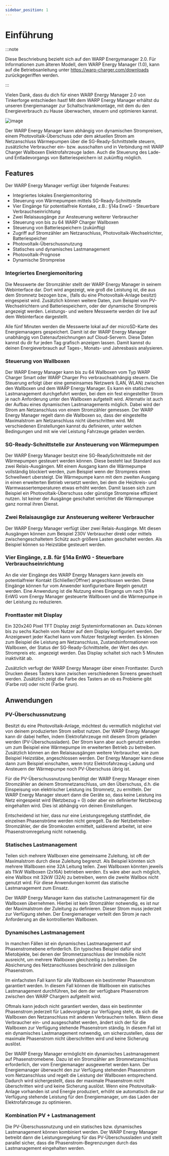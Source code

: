 ```yaml
---
sidebar_position: 1
---
```


# Einführung

:::note

Diese Beschriebung bezieht sich auf den WARP Energymanager 2.0. Für Informationen zum älteren
Modell, dem WARP Energy Manager (1.0), kann auf die Betriebsanleitung unter
https://warp-charger.com/downloads zurückgegeriffen werden.

:::



Vielen Dank, dass du dich für einen WARP Energy Manager 2.0 von Tinkerforge entschieden hast!
Mit dem WARP Energy Manager erhältst du unseren Energiemanager zur Schaltschrankmontage, 
mit dem du den Energieverbrauch zu Hause überwachen, steuern und optimieren kannst.

![image](/img/wem2_shared_with_manual/energymanager_2_face_side_800-white.jpg)

Der WARP Energy Manager kann abhängig von dynamischen Strompreisen, 
einem Photovoltaik-Überschuss oder dem aktuellen Strom am Netzanschluss Wärmepumpen über die 
SG-Ready-Schnittstelle steuern, zusätzliche Verbraucher ein- bzw. ausschalten und in 
Verbindung mit WARP Charger Wallboxen Elektrofahrzeuge laden. Auch die Steuerung des Lade- und Entladevorgangs von Batteriespeichern ist zukünftig möglich.

## Features

Der WARP Energy Manager verfügt über folgende Features:

 * Integriertes lokales Energiemonitoring
 * Steuerung von Wärmepumpen mittels SG-Ready-Schnittstelle
 * Vier Eingänge für potentialfreie Kontake, z.B.: §14a EnwG - Steuerbare Verbrauchseinrichtung
 * Zwei Relaisausgänge zur Ansteuerung weiterer Verbraucher
 * Steuerung von bis zu 64 WARP Charger Wallboxen
 * Steuerung von Batteriespeichern (zukünftig)
 * Zugriff auf Stromzähler am Netzanschluss, Photovoltaik-Wechselrichter, Batteriespeicher
 * Photovoltaik-Überschussnutzung
 * Statisches und dynamisches Lastmanagement
 * Photovoltaik-Prognose
 * Dynamische Strompreise

### Integriertes Energiemonitoring
Die Messwerte der Stromzähler stellt der WARP Energy Manager in seinem Webinterface dar. Dort wird angezeigt,
wie groß die Leistung ist, die aus dem Stromnetz bezogen bzw., (falls du eine Photovoltaik-Anlage besitzt) eingespeist wird. Zusätzlich können weitere Daten, zum Beispiel
von PV-Wechselrichtern und Batteriespeichern, oder der dynamische Strompreis angezeigt werden. Leistungs- und weitere Messwerte werden dir live auf dem Webinterface
dargestellt.

Alle fünf Minuten werden die Messwerte lokal auf der microSD-Karte des Energiemanagers gespeichert. Damit
ist der WARP Energy Manager unabhängig von Datenaufzeichnungen auf Cloud-Servern. Diese Daten kannst du
dir fur jeden Tag grafisch anzeigen lassen. Damit kannst du deinen Energieverbrauch auf Tages-, Monats- und Jahresbasis analysieren.

### Steuerung von Wallboxen
Der WARP Energy Manager kann bis zu 64 Wallboxen vom Typ WARP Charger Smart oder WARP Charger Pro
verbrauchsabhängig steuern. Die Steuerung erfolgt über eine gemeinsames Netzwerk (LAN, WLAN) zwischen den Wallboxen und dem WARP Energy Manager.
Es kann ein statisches Lastmanagement durchgefuhrt werden, bei dem ein fest eingestellter Strom je nach Anforderung unter den Wallboxen aufgeteilt wird.
Alternativ ist auch der Aufbau eines dynamischen Lastmanagements möglich. Dabei wird der Strom am Netzanschluss von einem Stromzähler gemessen. Der WARP
Energy Manager regelt dann die Wallboxen so, dass der eingestellte Maximalstrom am Netzanschluss nicht überschritten wird.
Mit verschiedenen Einstellungen kannst du definieren, unter welchen Bedingungen und mit wie viel Leistung Fahrzeuge geladen werden.


### SG-Ready-Schnittstelle zur Ansteuerung von Wärmepumpen
Der WARP Energy Manager besitzt eine SG-ReadySchnittstelle mit der Wärmepumpen gesteuert werden können. Diese besteht laut Standard aus zwei Relais-Ausgängen. Mit einem Ausgang kann die Wärmepumpe
vollständig blockiert werden, zum Beispiel wenn der Strompreis einen Schwellwert ubersteigt. Die Wärmepumpe kann mit dem zweiten Ausgang in einen erweiterten Betrieb
versetzt werden, bei dem die Heizkreis- und Warmwassertemperaturen etwas erhöht werden. Damit lassen sich zum
Beispiel ein Photovoltaik-Überschuss oder günstige Strompreise effizient nutzen. Ist keiner der Ausgänge geschaltet
verrichtet die Wärmepumpe ganz normal ihren Dienst.

### Zwei Relaisausgäge zur Ansteuerung weiterer Verbraucher
Der WARP Energy Manager verfügt über zwei Relais-Ausgänge. Mit diesen Ausgängen können zum Beispiel
230V Verbraucher direkt oder mittels zwischengeschaltetem Schütz auch größere Lasten geschaltet werden. Als Beispiel können so Heizstäbe gesteuert werden.

### Vier Eingänge, z.B. für §14a EnWG - Steuerbare Verbrauchseinrichtung
An die vier Eingänge des WARP Energy Managers kann jeweils ein potentialfreier Kontakt (Schließer/Öffner) angeschlossen werden. 
Diese Eingänge können fur vom Anwender konfigurierbare Regeln genutzt werden. Eine Anwendung ist die Nutzung eines Eingangs um nach §14a
EnWG vom Energy Manager gesteuerte Wallboxen und die Wärmepumpe in der Leistung zu reduzieren.

### Fronttaster mit Display
Ein 320x240 Pixel TFT Display zeigt Systeminformationen an. Dazu können bis zu sechs Kacheln vom Nutzer auf dem
Display konfiguriert werden. Der Anzeigewert jeder Kachel kann vom Nutzer festgelegt werden. Es können zum Beispiel die Leistung am Netzanschluss, Zustandsinformationen von Wallboxen, der Status der SG-Ready-Schnittstelle,
der Wert des dyn. Strompreis etc. angezeigt werden. Das Display schaltet sich nach 5 Minuten inaktivität ab.

Zusätzlich verfugt der WARP Energy Manager über einen Fronttaster. Durch Drucken dieses Tasters kann zwischen verschiedenen Screens gewechselt werden. Zusätzlich zeigt
die Farbe des Tasters an ob es Probleme gibt (Farbe rot) oder nicht (Farbe grun).

## Anwendungen

### PV-Überschussnutzung

Besitzt du eine Photovoltaik-Anlage, möchtest du vermutlich möglichst viel von deinem produzierten Strom selbst nutzen. Der WARP Energy Manager kann
dir dabei helfen, indem Elektrofahrzeuge mit diesem Strom geladen werden (PV-Überschussladen). Der Strom kann aber auch genutzt werden um zum Beispiel eine Wärmepumpe im erweiterten Betrieb
zu betreiben. Zusätzlich können an den Relaisausgängen weitere Verbraucher, wie zum Beispiel Heizstäbe, angeschlossen werden. Der Energy Manager kann diese dann zum Beispiel einschalten, wenn trotz
Elektrofahrzeug-Ladung und Ansteuern der Wärmepumpe noch PV-Überschuss übrig ist.

Für die PV-Überschussnutzung benötigt der WARP Energy Manager einen Stromzähler an deinem Stromnetzanschluss, um den Überschuss, d.h. die Einspeisung von
elektrischer Leistung ins Stromnetz, zu ermitteln. Der WARP Energy Manager steuert dann die Geräte so, dass keine Leistung ins Netz eingespeist wird
(Netzbezug = 0) oder aber ein definierter Netzbezug eingehalten wird. Dies ist abhängig von deinen Einstellungen.

Entscheidend ist hier, dass nur eine Leistungsregelung stattfindet, die einzelnen Phasenströme werden nicht geregelt. Da der Netzbetreiber-Stromzähler, der die Stromkosten ermittelt, saldierend arbeitet, ist eine Phasenstromregelung nicht notwendig.

### Statisches Lastmanagement

Teilen sich mehrere Wallboxen eine gemeinsame Zuleitung, ist oft der Maximalstrom durch diese Zuleitung begrenzt. Als Beispiel könnten sich mehrere
Wallboxen eine 32A Leitung teilen. Zwei Wallboxen könnten jeweils als 11kW Wallboxen (2x16A) betrieben werden. Es wäre aber auch möglich, eine
Wallbox mit 32kW (32A) zu betreiben, wenn die zweite Wallbox nicht genutzt wird. Für diese Anwendungen kommt das statische Lastmanagement zum Einsatz.

Der WARP Energy Manager kann das statische Lastmanagement für die Wallboxen übernehmen. Hierbei ist kein Stromzähler notwendig, es ist nur der
Maximalstrom der Zuleitung zu definieren. Dieser Strom muss jederzeit zur Verfügung stehen. Der Energiemanager verteilt den Strom
je nach Anforderung an die kontrollierten Wallboxen.

### Dynamisches Lastmanagement

In manchen Fällen ist ein dynamisches Lastmanagement auf Phasenstromebene erforderlich. Ein typisches Beispiel dafür sind Mietobjekte, bei denen der Stromnetzanschluss der
Immobilie nicht ausreicht, um mehrere Wallboxen gleichzeitig zu betreiben. Die Absicherung des Netzanschlusses beschränkt den zulässigen Phasenstrom.

Im einfachsten Fall kann für alle Wallboxen ein bestimmter Phasenstrom garantiert werden. In diesem Fall können die Wallboxen ein statisches Lastmanagement durchführen,
bei dem der verfügbare Phasenstrom zwischen den WARP Chargern aufgeteilt wird.

Oftmals kann jedoch nicht garantiert werden, dass ein bestimmter Phasenstrom jederzeit für Ladevorgänge zur Verfügung steht, da sich die Wallboxen den Netzanschluss mit anderen Verbrauchern teilen.
Wenn diese Verbraucher ein- und ausgeschaltet werden, ändert sich der für die Wallboxen zur Verfügung stehende Phasenstrom ständig. In diesem Fall ist ein dynamisches Lastmanagement notwendig, um
sicherzustellen, dass der maximale Phasenstrom nicht überschritten wird und keine Sicherung auslöst.

Der WARP Energy Manager ermöglicht ein dynamisches Lastmanagement auf Phasenstromebene. Dazu ist ein Stromzähler am Stromnetzanschluss erforderlich, der vom Energiemanager
ausgewertet werden kann. Der Energiemanager überwacht den zur Verfügung stehenden Phasenstrom vom Netzanschluss und regelt die Leistung der Wallboxen entsprechend.
Dadurch wird sichergestellt, dass der maximale Phasenstrom nicht überschritten wird und keine Sicherung auslöst. Wenn eine Photovoltaik-Anlage vorhanden ist und Energie
produziert, erhöht sie automatisch die zur Verfügung stehende Leistung für den Energiemanager, um das Laden der Elektrofahrzeuge zu optimieren.

### Kombination PV + Lastmanagement
Die PV-Überschussnutzung und ein statisches bzw. dynamisches Lastmanagement können kombiniert werden. Der WARP Energy Manager betreibt dann die
Leistungsregelung für das PV-Überschussladen und stellt parallel sicher, dass die Phasenstrom-Begrenzungen durch das Lastmanagement eingehalten werden.
